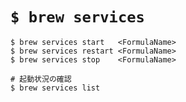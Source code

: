 # `$ brew services`

```
$ brew services start   <FormulaName>
$ brew services restart <FormulaName>
$ brew services stop    <FormulaName>

# 起動状況の確認
$ brew services list
```
